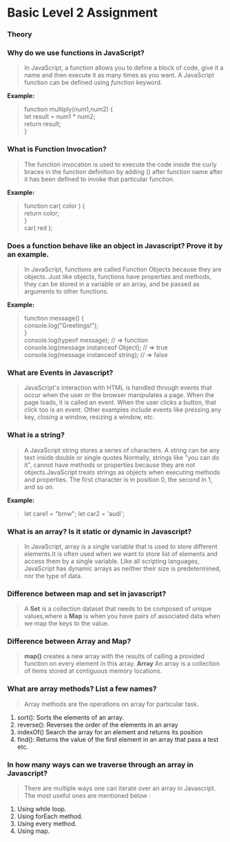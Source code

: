# Basic Level 2 Assignment

### Theory

### Why do we use functions in **JavaScript**?

> In JavaScript, a function allows you to define a block of code, give it a name and then execute it as many times as you want. A JavaScript function can be defined using _function_ keyword.

**Example:**

>function multiply(num1,num2) { <br>
>let result = num1 \* num2;<br>
>return result;<br>
>}

### What is Function Invocation?

> The function invocation is used to execute the code inside the curly braces in the function definition by adding () after function name after it has been defined to invoke that particular function.

**Example:**

>function car( color ) {<br>
> return color;<br>
>}<br>
>car( red );

### Does a function behave like an object in Javascript? Prove it by an example.

> In JavaScript, functions are called Function Objects because they are objects. Just like objects, functions have properties and methods, they can be stored in a variable or an array, and be passed as arguments to other functions.

**Example:**

>function message() {<br>
> console.log("Greetings!");<br>
>}<br>
>console.log(typeof message); // => function<br>
>console.log(message instanceof Object); // => true<br>
>console.log(message instanceof string); // => false

### What are Events in Javascript?

> JavaScript's interaction with HTML is handled through events that occur when the user or the browser manipulates a page. When the page loads, it is called an event. When the user clicks a button, that click too is an event. Other examples include events like pressing any key, closing a window, resizing a window, etc.

### What is a string?

> A JavaScript string stores a series of characters.
> A string can be any text inside double or single quotes
> Normally, strings like "you can do it", cannot have methods or properties because they are not objects.JavaScript treats strings as objects when executing methods and properties.
> The first character is in position 0, the second in 1, and so on.

**Example:**
> let care1 = "bmw";
> let car2 = 'audi';

### What is an array? Is it static or dynamic in Javascript?

> In JavaScript, array is a single variable that is used to store different elements.It is often used when we want to store list of elements and access them by a single variable. Like all scripting languages​​, JavaScript has dynamic arrays as neither their size is predetermined, nor the type of data.

### Difference between map and set in javascript?

> A **Set** is a collection dataset that needs to be composed of unique values,where a **Map** is when you have pairs of associated data when we map the keys to the value.

### Difference between Array and Map?

> **map()** creates a new array with the results of calling a provided function on every element in this array.
> **Array** An array is a collection of items stored at contiguous memory locations.

### What are array methods? List a few names?

> Array methods are the operations on array for particular task.

1. sort(): Sorts the elements of an array.
2. reverse(): Reverses the order of the elements in an array
3. indexOf() Search the array for an element and returns its position
4. find(): Returns the value of the first element in an array that pass a test etc.

### In how many ways can we traverse through an array in Javascript?

> There are multiple ways one can iterate over an array in Javascript. The most useful ones are mentioned below :
1. Using while loop.
2. Using forEach method.
3. Using every method.
4. Using map.
